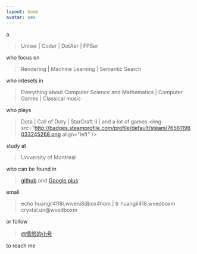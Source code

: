 ```yaml
---
layout: home
avatar: yes
---
```


a

>  Unixer | Coder | DotAer | FPSer

who focus on 

> Rendering | Machine Learning | Semantic Search 

who intesets in 

>  Everything about Computer Science and Mathematics | Computer Games | Classical music 

who plays

> Dota | Call of Duty | StarCraft II | and a lot of games
><img src="http://badges.steamprofile.com/profile/default/steam/76561198033245268.png align="left" />

study at

> University of Montreal

who can be found in

> [github](https://github.com/cccrystalyy) and [Google plus](https://plus.google.com/u/0/103939286317705041310/about)

email 

> echo huangil4l18i.wiveni8dbox4hom | tr huangil418.wvedboxm crystal.un@wvedboxm

or follow 

> [@愤怒的小号](http://www.weibo.com/cccrystalyy)

to reach me


